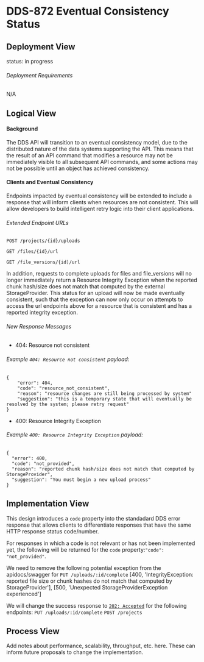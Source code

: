 # DDS-872 Eventual Consistency Status

## Deployment View

status: in progress

###### Deployment Requirements

N/A

## Logical View

#### Background

The DDS API will transition to an eventual consistency model, due to the distributed nature of the data systems supporting the API. This means that the result of an API command that modifies a resource may not be immediately visible to all subsequent API commands, and some actions may not be possible until an object has achieved consistency.

#### Clients and Eventual Consistency

Endpoints impacted by eventual consistency will be extended to include a response that will inform clients when resources are not consistent.  This will allow developers to build intelligent retry logic into their client applications.

###### Extended Endpoint URLs
 `POST /projects/{id}/uploads`

 `GET /files/{id}/url`

 `GET /file_versions/{id)/url`

In addition, requests to complete uploads for files and file_versions will no longer
immediately return a Resource Integrity Exception when the reported chunk hash/size does
not match that computed by the external StorageProvider. This status for an upload will
now be made eventually consistent, such that the exception can now only occur on attempts
to access the url endpoints above for a resource that is consistent and has a reported
integrity exception.

###### New Response Messages
* 404: Resource not consistent

###### Example `404: Resource not consistent` payload:

```
{
	"error": 404,
	"code": "resource_not_consistent",
	"reason": "resource changes are still being processed by system"
	"suggestion": "this is a temporary state that will eventually be resolved by the system; please retry request"
}
```

* 400: Resource Integrity Exception

###### Example `400: Resource Integrity Exception` payload:

```
{
  "error": 400,
  "code": "not_provided",
  "reason": "reported chunk hash/size does not match that computed by StorageProvider",
  "suggestion": "You must begin a new upload process"
}
```

## Implementation View

This design introduces a `code` property into the standadard DDS error response that allows clients to differentiate responses that have the same HTTP response status code/number.

For responses in which a code is not relevant or has not been implemented yet, the following will be returned for the `code` property:`"code": "not_provided"`.

We need to remove the following potential exception from the apidocs/swagger for `PUT /uploads/:id/complete`
[400, 'IntegrityException: reported file size or chunk hashes do not match that computed by StorageProvider'],
[500, 'Unexpected StorageProviderException experienced']

We will change the success response to [`202: Accepted`](https://httpstatuses.com/202) for the following endpoints:
`PUT /uploads/:id/complete`
`POST /projects`

## Process View

Add notes about performance, scalability, throughput, etc. here. These can inform future proposals to change the implementation.
